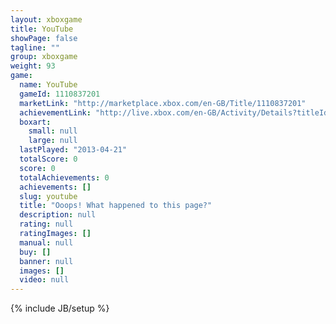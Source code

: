 ```yaml
---
layout: xboxgame
title: YouTube
showPage: false
tagline: ""
group: xboxgame
weight: 93
game: 
  name: YouTube
  gameId: 1110837201
  marketLink: "http://marketplace.xbox.com/en-GB/Title/1110837201"
  achievementLink: "http://live.xbox.com/en-GB/Activity/Details?titleId=1110837201"
  boxart: 
    small: null
    large: null
  lastPlayed: "2013-04-21"
  totalScore: 0
  score: 0
  totalAchievements: 0
  achievements: []
  slug: youtube
  title: "Ooops! What happened to this page?"
  description: null
  rating: null
  ratingImages: []
  manual: null
  buy: []
  banner: null
  images: []
  video: null
---
```

{% include JB/setup %}